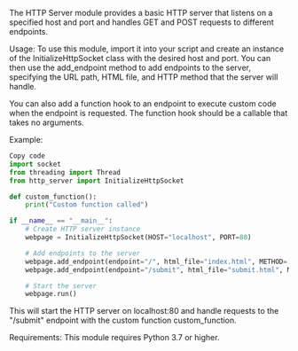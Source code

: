 The HTTP Server module provides a basic HTTP server that listens on a specified host and port and handles GET and POST requests to different endpoints.

Usage:
To use this module, import it into your script and create an instance of the InitializeHttpSocket class with the desired host and port. You can then use the add_endpoint method to add endpoints to the server, specifying the URL path, HTML file, and HTTP method that the server will handle.

You can also add a function hook to an endpoint to execute custom code when the endpoint is requested. The function hook should be a callable that takes no arguments.

Example:
```python
Copy code
import socket
from threading import Thread
from http_server import InitializeHttpSocket

def custom_function():
    print("Custom function called")

if __name__ == "__main__":
    # Create HTTP server instance
    webpage = InitializeHttpSocket(HOST="localhost", PORT=80)

    # Add endpoints to the server
    webpage.add_endpoint(endpoint="/", html_file="index.html", METHOD=["GET"])
    webpage.add_endpoint(endpoint="/submit", html_file="submit.html", METHOD=["POST"], function_hook=custom_function)

    # Start the server
    webpage.run()
```

This will start the HTTP server on localhost:80 and handle requests to the "/submit" endpoint with the custom function custom_function.

Requirements:
This module requires Python 3.7 or higher.
